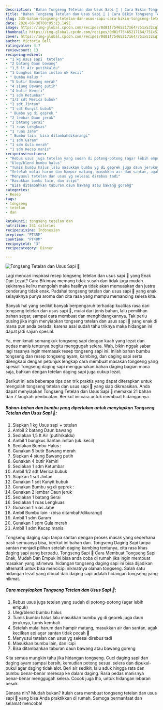 ```yaml
---
description: "Bahan Tongseng Tetelan dan Usus Sapi 🥘 | Cara Bikin Tongseng Tetelan dan Usus Sapi 🥘 Yang Enak dan Simpel"
title: "Bahan Tongseng Tetelan dan Usus Sapi 🥘 | Cara Bikin Tongseng Tetelan dan Usus Sapi 🥘 Yang Enak dan Simpel"
slug: 535-bahan-tongseng-tetelan-dan-usus-sapi-cara-bikin-tongseng-tetelan-dan-usus-sapi-yang-enak-dan-simpel
date: 2020-08-30T00:05:13.149Z
image: https://img-global.cpcdn.com/recipes/0d81f75465217164/751x532cq70/tongseng-tetelan-dan-usus-sapi-🥘-foto-resep-utama.jpg
thumbnail: https://img-global.cpcdn.com/recipes/0d81f75465217164/751x532cq70/tongseng-tetelan-dan-usus-sapi-🥘-foto-resep-utama.jpg
cover: https://img-global.cpcdn.com/recipes/0d81f75465217164/751x532cq70/tongseng-tetelan-dan-usus-sapi-🥘-foto-resep-utama.jpg
author: Victoria Bell
ratingvalue: 4.7
reviewcount: 13
recipeingredient:
- "1 kg Usus sapi  tetelan"
- "2 batang Daun bawang"
- "1,5 lt Air putihkaldu"
- "1 bungkus Santan instan uk kecil"
- " Bumbu Halus "
- "5 butir Bawang merah"
- "4 siung Bawang putih"
- "4 butir Kemiri"
- "1 sdm Ketumbar"
- "1/2 sdt Merica bubuk"
- "1 sdt Jintan"
- "1 sdt Kunyit bubuk"
- " Bumbu yg di geprek "
- "2 lembar Daun jeruk"
- "1 batang Serai"
- "1 ruas Lengkuas"
- "1 ruas Jahe"
- " Bumbu lain  bisa ditambahdikurangi"
- "1 sdm Garam"
- "1 sdm Gula merah"
- "1 sdm Kecap manis"
recipeinstructions:
- "Rebus usus juga tetelan yang sudah di potong-potong (agar lebih empuk)"
- "Uleg/blend bumbu halus"
- "Tumis bumbu halus lalu masukkan bumbu yg di geprek juga daun jeruknya, tumis kembali"
- "Setelah mulai harum dan hampir matang, masukkan air dan santan, agak kecilkan api agar santan tidak pecah 🤗"
- "Menyusul tetelan dan usus yg selesai direbus tadi"
- "Masukkan bumbu lain, dan icipi"
- "Bisa ditambahkan taburan daun bawang atau bawang goreng"
categories:
- Resep
tags:
- tongseng
- tetelan
- dan

katakunci: tongseng tetelan dan 
nutrition: 241 calories
recipecuisine: Indonesian
preptime: "PT35M"
cooktime: "PT40M"
recipeyield: "3"
recipecategory: Dinner

---
```



![Tongseng Tetelan dan Usus Sapi 🥘](https://img-global.cpcdn.com/recipes/0d81f75465217164/751x532cq70/tongseng-tetelan-dan-usus-sapi-🥘-foto-resep-utama.jpg)

Lagi mencari inspirasi resep tongseng tetelan dan usus sapi 🥘 yang Enak Dan Lezat? Cara Bikinnya memang tidak susah dan tidak juga mudah. sekiranya keliru mengolah maka hasilnya tidak akan memuaskan dan justru cenderung tidak enak. Padahal tongseng tetelan dan usus sapi 🥘 yang enak selayaknya punya aroma dan cita rasa yang mampu memancing selera kita.

Banyak hal yang sedikit banyak berpengaruh terhadap kualitas rasa dari tongseng tetelan dan usus sapi 🥘, mulai dari jenis bahan, lalu pemilihan bahan segar, sampai cara membuat dan menghidangkannya. Tak perlu pusing jika ingin menyiapkan tongseng tetelan dan usus sapi 🥘 yang enak di mana pun anda berada, karena asal sudah tahu triknya maka hidangan ini dapat jadi sajian spesial.

Ya, menikmati semangkuk tongseng sapi dengan kuah yang lezat dan pedas manis tentunya begitu menggugah selera. Wah, bikin nggak sabar lagi rasanya ingin memasak resep tongseng sapi ini. Inilah bahan bumbu tongseng dan resep tongseng ayam, kambing, dan daging sapi serta dilengkapi dengan petunjuk lengkap cara membuat masakan tongseng yang spesial Tongseng daging sapi menggunakan bahan daging bagian mana saja, bahkan dengan tetelan daging sapi juga cukup lezat.


Berikut ini ada beberapa tips dan trik praktis yang dapat diterapkan untuk mengolah tongseng tetelan dan usus sapi 🥘 yang siap dikreasikan. Anda dapat menyiapkan Tongseng Tetelan dan Usus Sapi 🥘 memakai 21 bahan dan 7 langkah pembuatan. Berikut ini cara untuk membuat hidangannya.

<!--inarticleads1-->

##### Bahan-bahan dan bumbu yang diperlukan untuk menyiapkan Tongseng Tetelan dan Usus Sapi 🥘:

1. Siapkan 1 kg Usus sapi + tetelan
1. Ambil 2 batang Daun bawang
1. Sediakan 1,5 lt Air (putih/kaldu)
1. Ambil 1 bungkus Santan instan (uk. kecil)
1. Sediakan  Bumbu Halus :
1. Gunakan 5 butir Bawang merah
1. Siapkan 4 siung Bawang putih
1. Gunakan 4 butir Kemiri
1. Sediakan 1 sdm Ketumbar
1. Ambil 1/2 sdt Merica bubuk
1. Siapkan 1 sdt Jintan
1. Gunakan 1 sdt Kunyit bubuk
1. Gunakan  Bumbu yg di geprek :
1. Gunakan 2 lembar Daun jeruk
1. Sediakan 1 batang Serai
1. Sediakan 1 ruas Lengkuas
1. Gunakan 1 ruas Jahe
1. Ambil  Bumbu lain : (bisa ditambah/dikurangi)
1. Ambil 1 sdm Garam
1. Gunakan 1 sdm Gula merah
1. Ambil 1 sdm Kecap manis


Tongseng daging sapi tanpa santan dengan proses masak yang sederhana pasti semuanya bisa, berikut ini bahan dan. Tongseng Daging Sapi tanpa santan menjadi pilihan setelah daging kambing tentunya, cita rasa khas daging sapi yang berpadu. Tongseng Sapi 🥘 Cara Membuat Tongseng Sapi Enak, Mudah Dan Empuk ini bisa anda coba di rumah jika ingin membuat masakan yang istimewa. hidangan tongseng daging sapi ini bisa dijadikan alternatif untuk bisa mencicipi nikmatnya olahan tongseng. Salah satu hidangan lezat yang dibuat dari daging sapi adalah hidangan tongseng yang nikmat. 

<!--inarticleads2-->

##### Cara menyiapkan Tongseng Tetelan dan Usus Sapi 🥘:

1. Rebus usus juga tetelan yang sudah di potong-potong (agar lebih empuk)
1. Uleg/blend bumbu halus
1. Tumis bumbu halus lalu masukkan bumbu yg di geprek juga daun jeruknya, tumis kembali
1. Setelah mulai harum dan hampir matang, masukkan air dan santan, agak kecilkan api agar santan tidak pecah 🤗
1. Menyusul tetelan dan usus yg selesai direbus tadi
1. Masukkan bumbu lain, dan icipi
1. Bisa ditambahkan taburan daun bawang atau bawang goreng


Kita semua mungkin tahu jika hidangan tongseng. Cuci daging sapi dan daging ayam sampai bersih, kemudian potong sesuai selera dan dipukul-pukul agar daging tidak alot. Beri air sedikit, lalu aduk hingga rata dan bumbu benar-benar meresap ke dalam daging. Rasa pedas manisnya benar-benar menggugah selera. Cocok juga lho, untuk hidangan lebaran besok. 

Gimana nih? Mudah bukan? Itulah cara membuat tongseng tetelan dan usus sapi 🥘 yang bisa Anda praktikkan di rumah. Semoga bermanfaat dan selamat mencoba!
